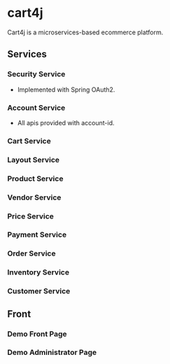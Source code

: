 # cart4j
Cart4j is a microservices-based ecommerce platform. 

## Services

### Security Service
- Implemented with Spring OAuth2.

### Account Service
- All apis provided with account-id. 

### Cart Service

### Layout Service

### Product Service

### Vendor Service

### Price Service

### Payment Service

### Order Service

### Inventory Service

### Customer Service


## Front 

### Demo Front Page
### Demo Administrator Page
